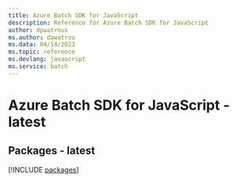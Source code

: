 ```yaml
---
title: Azure Batch SDK for JavaScript
description: Reference for Azure Batch SDK for JavaScript
author: dpwatrous
ms.author: dawatrou
ms.data: 04/14/2023
ms.topic: reference
ms.devlang: javascript
ms.service: batch
---
```

# Azure Batch SDK for JavaScript - latest
## Packages - latest
[!INCLUDE [packages](batch-index.md)]